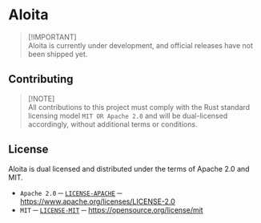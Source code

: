 # Aloita
> [!IMPORTANT]\
> Aloita is currently under development, and official releases have not been shipped yet.

## Contributing
> [!NOTE]\
> All contributions to this project must comply with the Rust standard licensing model `MIT OR Apache 2.0` and will be dual-licensed accordingly, without additional terms or conditions.

## License
Aloita is dual licensed and distributed under the terms of Apache 2.0 and MIT.
- `Apache 2.0` ─ [`LICENSE-APACHE`][LICENSE_APACHE] ─  https://www.apache.org/licenses/LICENSE-2.0
- `MIT` ─ [`LICENSE-MIT`][LICENSE_MIT] ─ https://opensource.org/license/mit

[CONTRIBUTING]: ./.github/CONTRIBUTING.md
[LICENSE_APACHE]: ./LICENSE-APACHE
[LICENSE_MIT]: ./LICENSE-MIT
